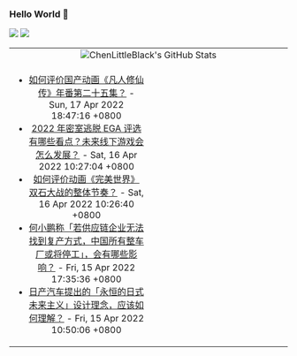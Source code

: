 ### Hello World 👋

[![](https://img.shields.io/badge/@ChenLittleBlack-1a6c81?style=flat&logo=java&logoColor=1a6c81&label=Java&colorA=ffffff)](https://www.java.com/)
[![](https://img.shields.io/badge/@ChenLittleBlack-41b883?style=flat&logo=vuedotjs&logoColor=41b883&label=Vue&colorA=ffffff)](https://cn.vuejs.org/)

<table>
<tr>
<td colspan="2" style="text-align: center;">
<img alt="ChenLittleBlack's GitHub Stats" src="https://github-readme-stats.vercel.app/api?username=ChenLittleBlack&show_icons=true&icon_color=CE1D2D&text_color=718096&bg_color=ffffff&hide_title=true" />
</td>
</tr>
<tr>
<td align="center" valign="middle">

<!-- START_SECTION:blog -->
* <a href='http://www.zhihu.com/question/528262379/answer/2444096429?utm_campaign=rss&utm_medium=rss&utm_source=rss&utm_content=title' target='_blank'>如何评价国产动画《凡人修仙传》年番第二十五集？</a> - Sun, 17 Apr 2022 18:47:16 +0800
* <a href='http://www.zhihu.com/question/528126420/answer/2441675829?utm_campaign=rss&utm_medium=rss&utm_source=rss&utm_content=title' target='_blank'>2022 年密室逃脱 EGA 评选有哪些看点？未来线下游戏会怎么发展？</a> - Sat, 16 Apr 2022 10:27:04 +0800
* <a href='http://www.zhihu.com/question/528129257/answer/2441288417?utm_campaign=rss&utm_medium=rss&utm_source=rss&utm_content=title' target='_blank'>如何评价动画《完美世界》 双石大战的整体节奏？</a> - Sat, 16 Apr 2022 10:26:40 +0800
* <a href='http://www.zhihu.com/question/527966984/answer/2440544395?utm_campaign=rss&utm_medium=rss&utm_source=rss&utm_content=title' target='_blank'>何小鹏称「若供应链企业无法找到复产方式，中国所有整车厂或将停工」，会有哪些影响？</a> - Fri, 15 Apr 2022 17:35:36 +0800
* <a href='http://www.zhihu.com/question/527575542/answer/2440446606?utm_campaign=rss&utm_medium=rss&utm_source=rss&utm_content=title' target='_blank'>日产汽车提出的「永恒的日式未来主义」设计理念，应该如何理解？</a> - Fri, 15 Apr 2022 10:50:06 +0800
<!-- END_SECTION:blog -->

</td>
<td valign="middle" width="50%">

<!-- START_SECTION:douban -->

<!-- END_SECTION:douban -->

</td>
</tr>
</table>
